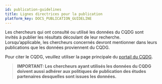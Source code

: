 ```yaml
---
id: publication-guidelines
title: Lignes directrices pour la publication
platform_key: DOCS_PUBLICATION_GUIDELINE
---
```


Les chercheurs qui ont consulté ou utilisé les données du CQDG sont invités à publier les résultats découlant de leur recherche. Lorsqu’applicable, les chercheurs concernés devront mentionner dans leurs publications que les données proviennent du CQDG.

Pour citer le CQDG, veuillez utiliser la page principale du [portail du CQDG](https://plateforme.cqdg.ca). 

   > **IMPORTANT: Les chercheurs ayant utilisés les données du CQDG doivent aussi adhérer aux politiques de publication des études partenaires desquelles sont issues les données.** 